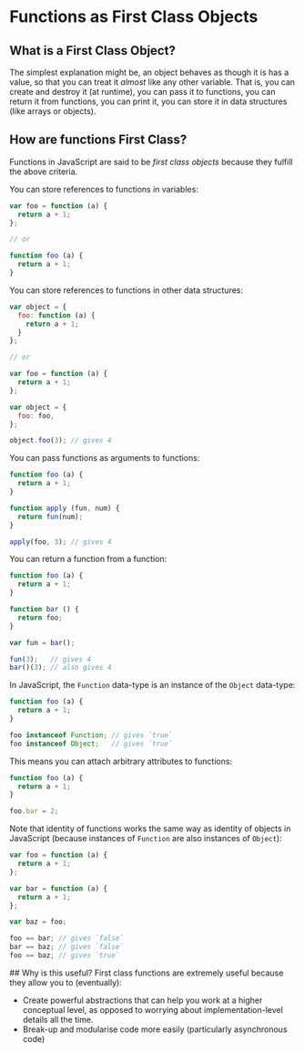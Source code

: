 # Functions as First Class Objects

## What is a First Class Object?
The simplest explanation might be, an object behaves as though it is has a value, so that you can treat it _almost_ like any other variable. That is, you can create and destroy it (at runtime), you can pass it to functions, you can return it from functions, you can print it, you can store it in data structures (like arrays or objects).

## How are functions First Class?
Functions in JavaScript are said to be _first class objects_ because they fulfill the above criteria.

You can store references to functions in variables:
```js
var foo = function (a) {
  return a + 1;
};

// or

function foo (a) {
  return a + 1;
}
```

You can store references to functions in other data structures:

```js
var object = {
  foo: function (a) {
    return a + 1;
  }
};

// or

var foo = function (a) {
  return a + 1;
};

var object = {
  foo: foo,
};

object.foo(3); // gives 4
```

You can pass functions as arguments to functions:

```js
function foo (a) {
  return a + 1;
}

function apply (fun, num) {
  return fun(num);
}

apply(foo, 3); // gives 4
```

You can return a function from a function:

```js
function foo (a) {
  return a + 1;
}

function bar () {
  return foo;
}

var fun = bar();

fun(3);   // gives 4
bar()(3); // also gives 4
```

In JavaScript, the `Function` data-type is an instance of the `Object` data-type:

```js
function foo (a) {
  return a + 1;
}

foo instanceof Function; // gives `true`
foo instanceof Object;   // gives `true`
```

This means you can attach arbitrary attributes to functions:

```js
function foo (a) {
  return a + 1;
}

foo.bar = 2;
```

Note that identity of functions works the same way as identity of objects in JavaScript (because instances of `Function` are also instances of `Object`):

```js
var foo = function (a) {
  return a + 1;
};

var bar = function (a) {
  return a + 1;
};

var baz = foo;

foo == bar; // gives `false`
bar == baz; // gives `false`
foo == baz; // gives `true`
```


## Why is this useful?
First class functions are extremely useful because they allow you to (eventually):
* Create powerful abstractions that can help you work at a higher conceptual level, as opposed to worrying about implementation-level details all the time.
* Break-up and modularise code more easily (particularly asynchronous code)
